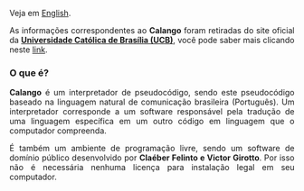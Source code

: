 <p align="justify">Veja em <a href="https://github.com/KevinyTeixeira/Programming-Learn/blob/Portugol-Branch/Portugol/About%20Portugol.md">English</a>.

<p align="justify">As informações correspondentes ao <b>Calango</b> foram retiradas do site oficial da <b><a href="https://ucb.catolica.edu.br/portal/">Universidade Católica de Brasília (UCB)</a></b>, você pode saber mais clicando neste <a href="https://cae.ucb.br/conteudo/programar/algoritmoCalango/new_ambientedealgoritmobcc.html">link</a>.</p>

### O que é?

<p align="justify"><b>Calango</b> é um interpretador de pseudocódigo, sendo este pseudocódigo baseado na linguagem natural de comunicação brasileira (Português). Um interpretador corresponde a um software responsável pela tradução de uma linguagem específica em um outro código em linguagem que o computador compreenda.</p>
<p align="justify">É também um ambiente de programação livre, sendo um software de domínio público desenvolvido por <b>Claéber Felinto e Victor Girotto</b>. Por isso não é necessária nenhuma licença para instalação legal em seu computador.</p>
